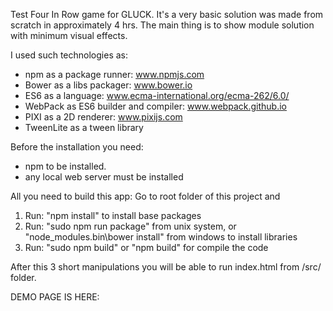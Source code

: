Test Four In Row game for GLUCK.
It's a very basic solution was made from scratch in approximately 4 hrs.
The main thing is to show module solution with minimum visual effects.

I used such technologies as: 
* npm as a package runner: www.npmjs.com
* Bower as a libs packager: www.bower.io
* ES6 as a language: www.ecma-international.org/ecma-262/6.0/
* WebPack as ES6 builder and compiler: www.webpack.github.io
* PIXI as a 2D renderer: www.pixijs.com
* TweenLite as a tween library

Before the installation you need:
 * npm to be installed.
 * any local web server must be installed

All you need to build this app:
Go to root folder of this project and 
1. Run: "npm install" to install base packages
2. Run: "sudo npm run package" from unix system, or
"node_modules\.bin\bower install" from windows to install libraries
3. Run: "sudo npm build" or "npm build" for compile the code

After this 3 short manipulations you will be able to run index.html from /src/ folder.

DEMO PAGE IS HERE: 